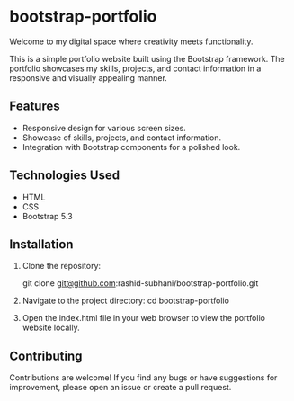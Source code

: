 # bootstrap-portfolio
Welcome to my digital space where creativity meets functionality.

This is a simple portfolio website built using the Bootstrap framework. The portfolio showcases my skills, projects, and contact information in a responsive and visually appealing manner.

## Features

- Responsive design for various screen sizes.
- Showcase of skills, projects, and contact information.
- Integration with Bootstrap components for a polished look.

## Technologies Used

- HTML
- CSS
- Bootstrap 5.3

## Installation
1. Clone the repository:

   git clone git@github.com:rashid-subhani/bootstrap-portfolio.git

2. Navigate to the project directory:
   cd bootstrap-portfolio

3. Open the index.html file in your web browser to view the portfolio website locally.

## Contributing
Contributions are welcome! If you find any bugs or have suggestions for improvement, please open an issue or create a pull request.
